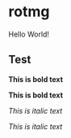 # rotmg

Hello World!


## Test
**This is bold text**

__This is bold text__

*This is italic text*

_This is italic text_
